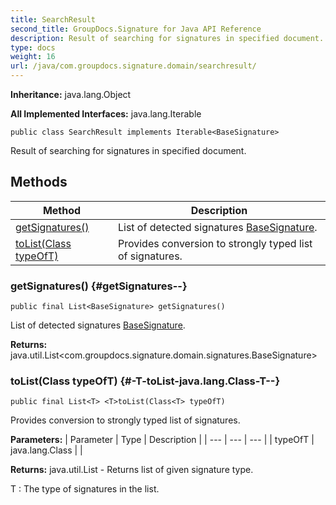 ```yaml
---
title: SearchResult
second_title: GroupDocs.Signature for Java API Reference
description: Result of searching for signatures in specified document.
type: docs
weight: 16
url: /java/com.groupdocs.signature.domain/searchresult/
---
```

**Inheritance:**
java.lang.Object

**All Implemented Interfaces:**
java.lang.Iterable
```
public class SearchResult implements Iterable<BaseSignature>
```

Result of searching for signatures in specified document.
## Methods

| Method | Description |
| --- | --- |
| [getSignatures()](#getSignatures--) | List of detected signatures [BaseSignature](../../com.groupdocs.signature.domain.signatures/basesignature). |
| [<T>toList(Class<T> typeOfT)](#-T-toList-java.lang.Class-T--) | Provides conversion to strongly typed list of signatures. |
### getSignatures() {#getSignatures--}
```
public final List<BaseSignature> getSignatures()
```


List of detected signatures [BaseSignature](../../com.groupdocs.signature.domain.signatures/basesignature).

**Returns:**
java.util.List<com.groupdocs.signature.domain.signatures.BaseSignature>
### <T>toList(Class<T> typeOfT) {#-T-toList-java.lang.Class-T--}
```
public final List<T> <T>toList(Class<T> typeOfT)
```


Provides conversion to strongly typed list of signatures.

**Parameters:**
| Parameter | Type | Description |
| --- | --- | --- |
| typeOfT | java.lang.Class<T> |  |

**Returns:**
java.util.List<T> - Returns list of given signature type.

 T : The type of signatures in the list.
